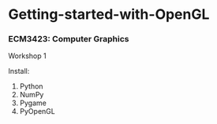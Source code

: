 # Getting-started-with-OpenGL

### ECM3423: Computer Graphics 
Workshop 1 

Install:
1. Python 
2. NumPy
3. Pygame
4. PyOpenGL
